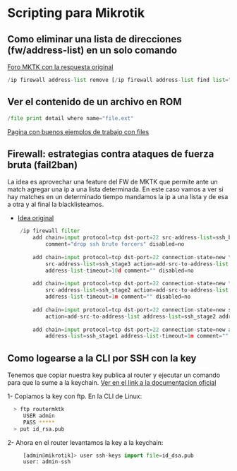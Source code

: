 # **Scripting para Mikrotik** 

## Como eliminar una lista de direcciones (fw/address-list) en un solo comando
[Foro MKTK con la respuesta original](https://forum.mikrotik.com/viewtopic.php?t=93848)
```python
/ip firewall address-list remove [/ip firewall address-list find list="list-name"]
```

## Ver el contenido de un archivo en ROM
```python
/file print detail where name="file.ext"
```
[Pagina con buenos ejemplos de trabajo con files](https://www.mikrotik-routeros.com/2016/06/the-basics-of-reading-and-writing-files-in-routeros/)

## Firewall: estrategias contra ataques de fuerza bruta (fail2ban)
La idea es aprovechar una feature del FW de MKTK que permite ante un match agregar una ip
a una lista determinada.
En este caso vamos a ver si hay matches en un determinado tiempo mandamos la ip a una lista
y de esa a otra y al final la blacklisteamos.
 - [Idea original](https://wiki.mikrotik.com/wiki/Bruteforce_login_prevention)

```python
    /ip firewall filter
        add chain=input protocol=tcp dst-port=22 src-address-list=ssh_blacklist action=drop \
            comment="drop ssh brute forcers" disabled=no
        
        add chain=input protocol=tcp dst-port=22 connection-state=new \
            src-address-list=ssh_stage3 action=add-src-to-address-list address-list=ssh_blacklist \
            address-list-timeout=10d comment="" disabled=no
        
        add chain=input protocol=tcp dst-port=22 connection-state=new \
            src-address-list=ssh_stage2 action=add-src-to-address-list address-list=ssh_stage3 \
            address-list-timeout=1m comment="" disabled=no
        
        add chain=input protocol=tcp dst-port=22 connection-state=new src-address-list=ssh_stage1 \
            action=add-src-to-address-list address-list=ssh_stage2 address-list-timeout=1m comment="" disabled=no
        
        add chain=input protocol=tcp dst-port=22 connection-state=new action=add-src-to-address-list \
            address-list=ssh_stage1 address-list-timeout=1m comment="" disabled=no
```


## Como logearse a la CLI por SSH con la key
Tenemos que copiar nuestra key publica al router y ejecutar un comando para que la sume a la 
keychain.
[Ver en el link a la documentacion oficial](https://wiki.mikrotik.com/wiki/Use_SSH_to_execute_commands_(DSA_key_login))

 1- Copiamos la key con ftp.
 En la CLI de Linux:
```bash
  > ftp routermktk
     USER admin
     PASS *****
  > put id_rsa.pub
  ```
 2- Ahora en el router levantamos la key a la keychain:
 ```python
      [admin@mikrotik]> user ssh-keys import file=id_dsa.pub 
      user: admin-ssh
 ```

# 
